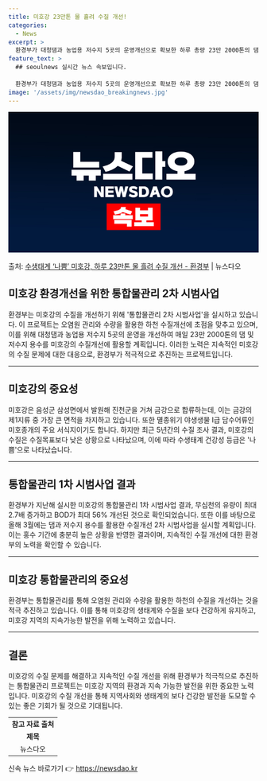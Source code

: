 ```yaml
---
title: 미호강 23만톤 물 흘려 수질 개선!
categories:
  - News
excerpt: >
  환경부가 대청댐과 농업용 저수지 5곳의 운영개선으로 확보한 하루 총량 23만 2000톤의 댐저수지 용수를 미…
feature_text: >
  ## seoulnews 실시간 뉴스 속보입니다.

  환경부가 대청댐과 농업용 저수지 5곳의 운영개선으로 확보한 하루 총량 23만 2000톤의 댐저수지 용수를 미…
image: '/assets/img/newsdao_breakingnews.jpg'
---
```


![뉴스다오 속보](/assets/img/newsdao_breakingnews.jpg)

<p>출처: <a href="https://newsdao.kr/3320" rel="dofollow">수생태계 ‘나쁨’ 미호강, 하루 23만톤 물 흘려 수질 개선 - 환경부</a> | 뉴스다오</p>

<h2 data-ke-size="size26">미호강 환경개선을 위한 통합물관리 2차 시범사업</h2>

<p data-ke-size="size16">환경부는 미호강의 수질을 개선하기 위해 '통합물관리 2차 시범사업'을 실시하고 있습니다. 이 프로젝트는 오염원 관리와 수량을 활용한 하천 수질개선에 초점을 맞추고 있으며, 이를 위해 대청댐과 농업용 저수지 5곳의 운영을 개선하여 매일 23만 2000톤의 댐 및 저수지 용수를 미호강의 수질개선에 활용할 계획입니다. 이러한 노력은 지속적인 미호강의 수질 문제에 대한 대응으로, 환경부가 적극적으로 추진하는 프로젝트입니다.</p>

<hr>

<h2 data-ke-size="size24">미호강의 중요성</h2>

<p data-ke-size="size16">미호강은 음성군 삼성면에서 발원해 진천군을 거쳐 금강으로 합류하는데, 이는 금강의 제1지류 중 가장 큰 면적을 차지하고 있습니다. 또한 멸종위기 야생생물 Ⅰ급 담수어류인 미호종개의 주요 서식지이기도 합니다. 하지만 최근 5년간의 수질 조사 결과, 미호강의 수질은 수질목표보다 낮은 상황으로 나타났으며, 이에 따라 수생태계 건강성 등급은 '나쁨'으로 나타났습니다.</p>

<hr>

<h2 data-ke-size="size24">통합물관리 1차 시범사업 결과</h2>

<p data-ke-size="size16">환경부가 지난해 실시한 미호강의 통합물관리 1차 시범사업 결과, 무심천의 유량이 최대 2.7배 증가하고 BOD가 최대 56% 개선된 것으로 확인되었습니다. 또한 이를 바탕으로 올해 3월에는 댐과 저수지 용수를 활용한 수질개선 2차 시범사업을 실시할 계획입니다. 이는 홍수 기간에 충분히 높은 상황을 반영한 결과이며, 지속적인 수질 개선에 대한 환경부의 노력을 확인할 수 있습니다.</p>

<hr>

<h2 data-ke-size="size24">미호강 통합물관리의 중요성</h2>

<p data-ke-size="size16">환경부는 통합물관리를 통해 오염원 관리와 수량을 활용한 하천의 수질을 개선하는 것을 적극 추진하고 있습니다. 이를 통해 미호강의 생태계와 수질을 보다 건강하게 유지하고, 미호강 지역의 지속가능한 발전을 위해 노력하고 있습니다.</p>

<hr>

<h2 data-ke-size="size24">결론</h2>

<p data-ke-size="size16">미호강의 수질 문제를 해결하고 지속적인 수질 개선을 위해 환경부가 적극적으로 추진하는 통합물관리 프로젝트는 미호강 지역의 환경과 지속 가능한 발전을 위한 중요한 노력입니다. 미호강의 수질 개선을 통해 지역사회와 생태계의 보다 건강한 발전을 도모할 수 있는 좋은 기회가 될 것으로 기대됩니다.</p>

<table>
  <tr>
    <td style="text-align: center; height: 17px;"><b>참고 자료 출처</b></td>
	</tr>
	<tr>
		<td style="text-align: center; height: 17px;"><b>제목</b></td>
	</tr>
	<tr>
		<td style="text-align: center; height: 17px;">뉴스다오</td>
	</tr>
</table> 

신속 뉴스 바로가기 👉 <a href="https://newsdao.kr" rel="dofollow">https://newsdao.kr</a>



